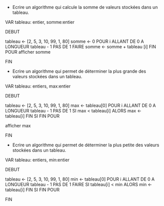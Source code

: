 - Ecrire un algorithme qui calcule la somme de valeurs stockées dans un tableau.


VAR tableau: entier, somme:entier

DEBUT

tableau <- [2, 5, 3, 10, 99, 1, 80] 
somme <- 0
POUR i ALLANT DE 0 A LONGUEUR tableau - 1 PAS DE 1 FAIRE
    somme <- somme + tableau [i]
FIN POUR
afficher somme

FIN

- Ecrire un algorithme qui permet de déterminer la plus grande des valeurs stockées dans un tableau.

VAR tableau: entiers, max:entier

DEBUT

tableau <- [2, 5, 3, 10, 99, 1, 80] 
max <- tableau[0]
POUR i ALLANT DE 0 A LONGUEUR tableau - 1 PAS DE 1
    SI max < tableau[i] ALORS
        max <- tableau[i]
    FIN SI
FIN POUR

afficher max

FIN


- Ecrire un algorithme qui permet de déterminer la plus petite des valeurs stockées dans un tableau.

VAR tableau: entiers, min:entier

DEBUT

tableau <- [2, 5, 3, 10, 99, 1, 80] 
min <- tableau[0]
POUR i ALLANT DE 0 A LONGUEUR tableau - 1 PAS DE 1 FAIRE
    SI tableau[i] < min ALORS
        min <- tableau[i]
    FIN SI
FIN POUR

FIN


